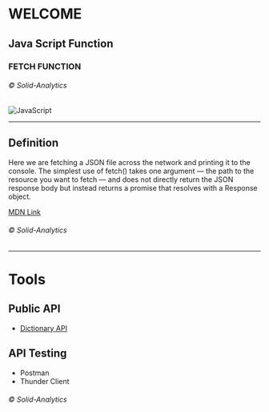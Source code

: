 # WELCOME

## Java Script Function

### FETCH FUNCTION

###### &copy; Solid-Analytics

##

![JavaScript](https://stackdiary.com/wp-content/uploads/2023/03/How-to-Change-Background-Color-with-JavaScript.png)

---

## Definition

Here we are fetching a JSON file across the network and printing it to the console. The simplest use of fetch() takes one argument — the path to the resource you want to fetch — and does not directly return the JSON response body but instead returns a promise that resolves with a Response object.

[MDN Link ](https://developer.mozilla.org/en-US/docs/Web/API/Fetch_API/Using_Fetch)

###### &copy; Solid-Analytics

---

# Tools

## Public API

- [Dictionary API](https://dictionaryapi.dev/)

## API Testing

- Postman
- Thunder Client

###### &copy; Solid-Analytics
